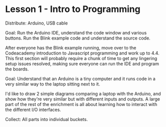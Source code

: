 Lesson 1 - Intro to Programming
=====================

Distribute: Arduino, USB cable

Goal: Run the Arduino IDE, understand the code window and various buttons. Run
the Blink example code and understand the source code.

After everyone has the Blink example running, move over to the Codeacademy
introduction to Javascript programming and work up to 4.4. This first section
will probably require a chunk of time to get any lingering setup issues
resolved, making sure everyone can run the IDE and program the boards.

Goal: Understand that an Arduino is a tiny computer and it runs code in a very
similar way to the laptop sitting next to it.

I'd like to draw 2 simple diagrams comparing a laptop with the Arduino, and show
how they're very similar but with different inputs and outputs. A large part of
the rest of the enrichment is all about learning how to interact with the
different I/O interfaces.

Collect: All parts into individual buckets.
